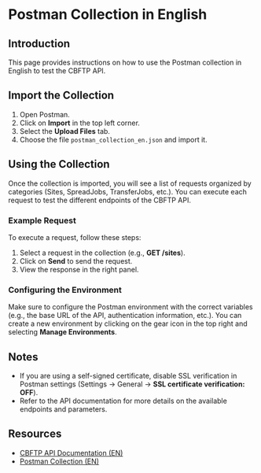# Postman Collection in English

## Introduction

This page provides instructions on how to use the Postman collection in English to test the CBFTP API.

## Import the Collection

1. Open Postman.
2. Click on **Import** in the top left corner.
3. Select the **Upload Files** tab.
4. Choose the file `postman_collection_en.json` and import it.

## Using the Collection

Once the collection is imported, you will see a list of requests organized by categories (Sites, SpreadJobs, TransferJobs, etc.). You can execute each request to test the different endpoints of the CBFTP API.

### Example Request

To execute a request, follow these steps:

1. Select a request in the collection (e.g., **GET /sites**).
2. Click on **Send** to send the request.
3. View the response in the right panel.

### Configuring the Environment

Make sure to configure the Postman environment with the correct variables (e.g., the base URL of the API, authentication information, etc.). You can create a new environment by clicking on the gear icon in the top right and selecting **Manage Environments**.

## Notes

- If you are using a self-signed certificate, disable SSL verification in Postman settings (Settings -> General -> **SSL certificate verification: OFF**).
- Refer to the API documentation for more details on the available endpoints and parameters.

## Resources

- [CBFTP API Documentation (EN)](../cbftp-openapi_en.yaml)
- [Postman Collection (EN)](../../postman_collection_en.json)
